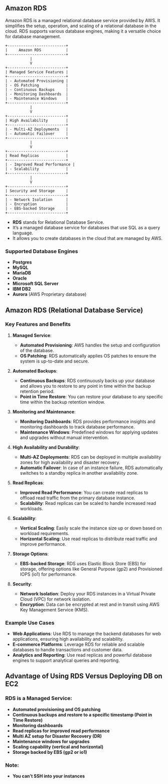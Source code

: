 ## Amazon RDS 
Amazon RDS is a managed relational database service provided by AWS. It simplifies the setup, operation, and scaling of a relational database in the cloud. RDS supports various database engines, making it a versatile choice for database management.

```plaintext
+--------------------------+
|     Amazon RDS           |
+--------------------------+
           |
           V
+--------------------------+
| Managed Service Features |
+--------------------------+
| - Automated Provisioning |
| - OS Patching            |
| - Continuous Backups     |
| - Monitoring Dashboards  |
| - Maintenance Windows    |
+--------------------------+
           |
           V
+--------------------------+
| High Availability        |
+--------------------------+
| - Multi-AZ Deployments   |
| - Automatic Failover     |
+--------------------------+
           |
           V
+--------------------------+
| Read Replicas            |
+--------------------------+
| - Improved Read Performance |
| - Scalability            |
+--------------------------+
           |
           V
+--------------------------+
| Security and Storage     |
+--------------------------+
| - Network Isolation      |
| - Encryption             |
| - EBS-backed Storage     |
+--------------------------+
```

- **RDS** stands for Relational Database Service.
- It’s a managed database service for databases that use SQL as a query language.
- It allows you to create databases in the cloud that are managed by AWS.

### Supported Database Engines
- **Postgres**
- **MySQL**
- **MariaDB**
- **Oracle**
- **Microsoft SQL Server**
- **IBM DB2**
- **Aurora** (AWS Proprietary database)

## Amazon RDS (Relational Database Service)


### Key Features and Benefits

1. **Managed Service**:
   - **Automated Provisioning**: AWS handles the setup and configuration of the database.
   - **OS Patching**: RDS automatically applies OS patches to ensure the system is up-to-date and secure.

2. **Automated Backups**:
   - **Continuous Backups**: RDS continuously backs up your database and allows you to restore to any point in time within the backup retention period.
   - **Point in Time Restore**: You can restore your database to any specific time within the backup retention window.

3. **Monitoring and Maintenance**:
   - **Monitoring Dashboards**: RDS provides performance insights and monitoring dashboards to track database performance.
   - **Maintenance Windows**: Predefined windows for applying updates and upgrades without manual intervention.

4. **High Availability and Durability**:
   - **Multi-AZ Deployments**: RDS can be deployed in multiple availability zones for high availability and disaster recovery.
   - **Automatic Failover**: In case of an instance failure, RDS automatically switches to a standby replica in another availability zone.

5. **Read Replicas**:
   - **Improved Read Performance**: You can create read replicas to offload read traffic from the primary database instance.
   - **Scalability**: Read replicas can be scaled to handle increased read workloads.

6. **Scalability**:
   - **Vertical Scaling**: Easily scale the instance size up or down based on workload requirements.
   - **Horizontal Scaling**: Use read replicas to distribute read traffic and improve performance.

7. **Storage Options**:
   - **EBS-backed Storage**: RDS uses Elastic Block Store (EBS) for storage, offering options like General Purpose (gp2) and Provisioned IOPS (io1) for performance.

8. **Security**:
   - **Network Isolation**: Deploy your RDS instances in a Virtual Private Cloud (VPC) for network isolation.
   - **Encryption**: Data can be encrypted at rest and in transit using AWS Key Management Service (KMS).

### Example Use Cases

- **Web Applications**: Use RDS to manage the backend databases for web applications, ensuring high availability and scalability.
- **E-commerce Platforms**: Leverage RDS for reliable and scalable databases to handle transactions and customer data.
- **Analytics and Reporting**: Use read replicas and powerful database engines to support analytical queries and reporting.

## Advantage of Using RDS Versus Deploying DB on EC2

### RDS is a Managed Service:
- **Automated provisioning and OS patching**
- **Continuous backups and restore to a specific timestamp (Point in Time Restore)**
- **Monitoring dashboards**
- **Read replicas for improved read performance**
- **Multi AZ setup for Disaster Recovery (DR)**
- **Maintenance windows for upgrades**
- **Scaling capability (vertical and horizontal)**
- **Storage backed by EBS (gp2 or io1)**

### Note:
- **You can’t SSH into your instances**

